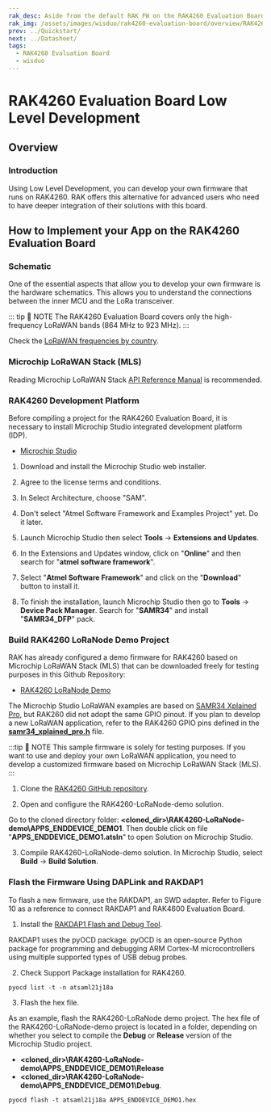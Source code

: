 ```yaml
---
rak_desc: Aside from the default RAK FW on the RAK4260 Evaluation Board, you can create custom FW using RUI (RAKwireless Unified Interface) or the actual SDK from the manufacturer of the microcontroller that is used inside the module.
rak_img: /assets/images/wisduo/rak4260-evaluation-board/overview/RAK4260_Evaluation_home.png
prev: ../Quickstart/
next: ../Datasheet/
tags:
  - RAK4260 Evaluation Board
  - wisduo
---
```


# RAK4260 Evaluation Board Low Level Development

## Overview

### Introduction

Using Low Level Development, you can develop your own firmware that runs on RAK4260. RAK offers this alternative for advanced users who need to have deeper integration of their solutions with this board.

## How to Implement your App on the RAK4260 Evaluation Board

### Schematic

One of the essential aspects that allow you to develop your own firmware is the hardware schematics. This allows you to understand the connections between the inner MCU and the LoRa transceiver.


::: tip 📝 NOTE
The RAK4260 Evaluation Board covers only the high-frequency LoRaWAN bands (864&nbsp;MHz to 923&nbsp;MHz).
:::

Check the [LoRaWAN frequencies by country](https://www.thethingsnetwork.org/docs/lorawan/frequencies-by-country.html).

### Microchip LoRaWAN Stack (MLS)

Reading Microchip LoRaWAN Stack [API Reference Manual](http://ww1.microchip.com/downloads/en/DeviceDoc/SAM-R34-R35-Microchip-LoRaWAN-Stack-Software-API-Reference-Manual-DS70005382A.pdf) is recommended.


### RAK4260 Development Platform

Before compiling a project for the RAK4260 Evaluation Board, it is necessary to install Microchip Studio integrated development platform (IDP).

* [Microchip Studio](https://www.microchip.com/mplab/microchip-studio)

1. Download and install the Microchip Studio web installer.

<rk-img
  src="/assets/images/wisduo/rak4260-evaluation-board/quickstart/3burning-the-firmware/microchip_studio.png"
  width="80%"
  caption="Microchip Studio web installer"
/>

2. Agree to the license terms and conditions.

<rk-img
  src="/assets/images/wisduo/rak4260-evaluation-board/quickstart/3burning-the-firmware/agree.png"
  width="40%"
  caption="Microchip Studio license"
/>

3. In Select Architecture, choose "SAM".

<rk-img
  src="/assets/images/wisduo/rak4260-evaluation-board/quickstart/3burning-the-firmware/sam_atmel_studio.png"
  width="40%"
  caption="Microchip Studio Architecture"
/>

4. Don't select "Atmel Software Framework and Examples Project" yet. Do it later. 

<rk-img
  src="/assets/images/wisduo/rak4260-evaluation-board/quickstart/3burning-the-firmware/asf_dont.png"
  width="40%"
  caption="ASF skip install"
/>

5. Launch Microchip Studio then select **Tools** -> **Extensions and Updates**.

<rk-img
  src="/assets/images/wisduo/rak4260-evaluation-board/quickstart/3burning-the-firmware/microchip_extensions.png"
  width="100%"
  caption="Microchip Studio Extensions and Updates"
/>

6. In the Extensions and Updates window, click on "**Online**" and then search for "**atmel software framework**". 

<rk-img
  src="/assets/images/wisduo/rak4260-evaluation-board/quickstart/3burning-the-firmware/asf.png"
  width="100%"
  caption="ASF install"
/>

7. Select "**Atmel Software Framework**" and click on the "**Download**" button to install it.

8. To finish the installation, launch Microchip Studio then go to **Tools** -> **Device Pack Manager**. Search for "**SAMR34**" and install "**SAMR34_DFP**" pack.

<rk-img
  src="/assets/images/wisduo/rak4260-evaluation-board/quickstart/3burning-the-firmware/samr34_pack.png"
  width="100%"
  caption="SAMR34 pack install"
/>

### Build RAK4260 LoRaNode Demo Project

RAK has already configured a demo firmware for RAK4260 based on Microchip LoRaWAN Stack (MLS) that can be downloaded freely for testing purposes in this Github Repository: 

* [RAK4260 LoRaNode Demo](https://github.com/RAKWireless/RAK4260-LoRaNode-demo)

The Microchip Studio LoRaWAN examples are based on [SAMR34 Xplained Pro](https://www.microchip.com/DevelopmentTools/ProductDetails/dm320111), but RAK260 did not adopt the same GPIO pinout. If you plan to develop a new LoRaWAN application, refer to the RAK4260 GPIO pins defined in the [**samr34_xplained_pro.h**](https://github.com/RAKWireless/RAK4260-LoRaNode-demo/blob/master/APPS_ENDDEVICE_DEMO1/src/ASF/sam0/boards/samr34_xplained_pro.h) file.

:::tip 📝 NOTE
This sample firmware is solely for testing purposes. If you want to use and deploy your own LoRaWAN application, you need to develop a customized firmware based on Microchip LoRaWAN Stack (MLS).
:::

1. Clone the [RAK4260 GitHub repository](https://github.com/RAKWireless/RAK4260-LoRaNode-demo).

<rk-img
  src="/assets/images/wisduo/rak4260-evaluation-board/quickstart/3burning-the-firmware/github-repo.png"
  width="100%"
  caption="RAK4260 GitHub Repository"
/>

2. Open and configure the RAK4260-LoRaNode-demo solution.

Go to the cloned directory folder: 
**<cloned_dir>\RAK4260-LoRaNode-demo\APPS_ENDDEVICE_DEMO1**. Then double click on file "**APPS_ENDDEVICE_DEMO1.atsln**" to open Solution on Microchip Studio.

3. Compile RAK4260-LoRaNode-demo solution. In Microchip Studio, select **Build** -> **Build Solution**.

<rk-img
  src="/assets/images/wisduo/rak4260-evaluation-board/quickstart/3burning-the-firmware/build-demo.png"
  width="100%"
  caption="Build RAK4260-LoRaNode-demo solution"
/>

### Flash the Firmware Using DAPLink and RAKDAP1

To flash a new firmware, use the RAKDAP1, an SWD adapter. Refer to Figure 10 as a reference to connect RAKDAP1 and RAK4600 Evaluation Board.

<rk-img
  src="/assets/images/wisduo/rak4260-evaluation-board/quickstart/interfacing/rak4260-evb-connection.svg"
  width="60%"
  caption="RAK4260 Evaluation Board connected to RAKDAP1"
/>

1. Install the [RAKDAP1 Flash and Debug Tool](/Product-Categories/Accessories/RAKDAP1-Flash-and-Debug-Tool/Overview/#rakdap1-flash-and-debug-tool).

RAKDAP1 uses the pyOCD package. pyOCD is an open-source Python package for programming and debugging ARM Cortex-M microcontrollers using multiple supported types of USB debug probes.

2. Check Support Package installation for RAK4260.
```
pyocd list -t -n atsaml21j18a
```
3. Flash the hex file.

As an example, flash the RAK4260-LoRaNode demo project. The hex file of the RAK4260-LoRaNode-demo project is located in a folder, depending on whether you select to compile the **Debug** or **Release** version of the Microchip Studio project.

- **<cloned_dir>\RAK4260-LoRaNode-demo\APPS_ENDDEVICE_DEMO1\Release** 
- **<cloned_dir>\RAK4260-LoRaNode-demo\APPS_ENDDEVICE_DEMO1\Debug**. 


<rk-img
  src="/assets/images/wisduo/rak4260-evaluation-board/quickstart/3burning-the-firmware/microchip_studio_config.png"
  width="100%"
  caption="Microchip Studio Solution Configurations"
/>

<rk-img
  src="/assets/images/wisduo/rak4260-evaluation-board/quickstart/3burning-the-firmware/microchip_hex.png"
  width="90%"
  caption="RAK4260 hex file"
/>

```
pyocd flash -t atsaml21j18a APPS_ENDDEVICE_DEMO1.hex
```

<rk-img
  src="/assets/images/wisduo/rak4260-evaluation-board/quickstart/3burning-the-firmware/pyocd_flash.png"
  width="100%"
  caption="Successful pyOCD flash"
/>
